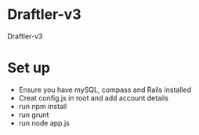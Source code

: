 Draftler-v3
===========

Draftler-v3


# Set up

- Ensure you have mySQL, compass and Rails installed 
- Creat config.js in root and add account details
- run npm install
- run grunt
- run node app.js

